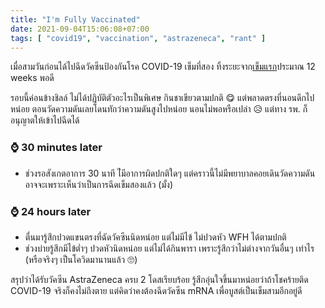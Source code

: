 ```yaml
---
title: "I'm Fully Vaccinated"
date: 2021-09-04T15:06:08+07:00
tags: [ "covid19", "vaccination", "astrazeneca", "rant" ]
---
```


เมื่อสามวันก่อนได้ไปฉีดวัคซีนป้องกันโรค COVID-19 เข็มที่สอง ทิ้งระยะจาก[เข็มแรก](/posts/im-semi-vaccinated)ประมาณ 12 weeks พอดี

รอบนี้ค่อนข้างชิลล์ ไม่ได้ปฏิบัติตัวอะไรเป็นพิเศษ กินชาเขียวตามปกติ 😋 แต่พลาดตรงที่นอนดึกไปหน่อย ตอนวัดความดันเลยโดนทักว่าความดันสูงไปหน่อย นอนไม่พอหรือเปล่า 😥 แต่ทาง รพ. ก็อนุญาตให้เข้าไปฉีดได้

### ⌚ 30 minutes later

* ช่วงรอสังเกตอาการ 30 นาที ไ่มีอาการผิดปกติใดๆ แต่คราวนี้ไม่มีพยาบาลคอยเดินวัดความดัน อาจจะเพราะเห็นว่าเป็นการฉีดเข็มสองแล้ว (มั้ง)

### ⌚ 24 hours later

* ตื่นมารู้สึกปวดแขนตรงที่ฉัดวัคซีนนิดหน่อย แต่ไม่มีไข้ ไม่ปวดหัว WFH ได้ตามปกติ
* ช่วงบ่ายรู้สึกมีไข้ต่ำๆ ปวดหัวนิดหน่อย แต่ไม่ได้กินพารา เพราะรู้สึกว่าไม่ต่างจากวันอื่นๆ เท่าไร (หรือจริงๆ เป็นโควิดมานานแล้ว 🙄)

สรุปว่าได้รับวัคซีน AstraZeneca ครบ 2 โดสเรียบร้อย รู้สึกอุ่นใจขึ้นมาหน่อยว่าถ้าโชคร้ายติด COVID-19 จริงก็คงไม่ถึงตาย แต่คิดว่าคงต้องฉีดวัคซีน mRNA เพื่อบูสต์เป็นเข็มสามอีกอยู่ดี
